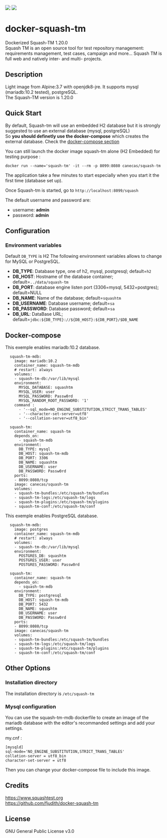 [![](https://images.microbadger.com/badges/image/nelsio/squash-tm.svg)](https://microbadger.com/images/itmug/squash-tm "Get your own image badge on microbadger.com")
[![](https://images.microbadger.com/badges/version/nelsio/squash-tm.svg)](https://microbadger.com/images/itmug/squash-tm "Get your own version badge on microbadger.com")

# docker-squash-tm
Dockerized Squash-TM 1.20.0 \
Squash TM is an open source tool for test repository management: requirements management, test cases, campaign and more... Squash TM is full web and natively inter- and multi- projects. 

## Description
Light image from Alpine:3.7 with openjdk8-jre. It supports mysql (mariadb:10.2 tested), postgreSQL. \
The Squash-TM version is 1.20.0

## Quick Start
By default, Squash-tm will use an embedded H2 database but it is strongly suggested to use an external database (mysql, postgreSQL) \
So **you should definetly use the docker-compose** which creates the external database. Check the [docker-compose section](https://github.com/canecas/docker-squash-tm#docker-compose)


You can still launch the docker image squash-tm alone (H2 Embedded) for testing purpose :

```
docker run --name='squash-tm' -it --rm -p 8099:8080 canecas/squash-tm
```

The application take a few minutes to start especially when you start it the first time (database set up).

Once Squash-tm is started, go to `http://localhost:8099/squash`

The default username and password are:
- username: **admin**
- password: **admin**

## Configuration

### Environment variables
Default `DB_TYPE` is H2 The following environment variables allows to change for MySQL or PostgreSQL.

- **DB_TYPE**: Database type, one of h2, mysql, postgresql; default=`h2`
- **DB_HOST**: Hostname of the database container; default=`../data/squash-tm`
- **DB_PORT**: database engine listen port (3306=mysql, 5432=postgres); default=NULL
- **DB_NAME**: Name of the database; default=`squashtm`
- **DB_USERNAME**: Database username; default=`sa`
- **DB_PASSWORD**: Database password; default=`sa`
- **DB_URL**: DataBase URL; default=`jdbc:${DB_TYPE}://${DB_HOST}:${DB_PORT}/$DB_NAME`

## Docker-compose

This exemple enables mariadb:10.2 database.

```
  squash-tm-mdb:
    image: mariadb:10.2
    container_name: squash-tm-mdb
    # restart: always
    volumes: 
    - squash-tm-db:/var/lib/mysql
    environment:
      MYSQL_DATABASE: squashtm
      MYSQL_USER: user
      MYSQL_PASSWORD: Passw0rd
      MYSQL_RANDOM_ROOT_PASSWORD: '1'
    command :
      - '--sql_mode=NO_ENGINE_SUBSTITUTION,STRICT_TRANS_TABLES'
      - '--character-set-server=utf8' 
      - '--collation-server=utf8_bin'

  squash-tm:
    container_name: squash-tm
    depends_on:
      - squash-tm-mdb
    environment:
      DB_TYPE: mysql
      DB_HOST: squash-tm-mdb
      DB_PORT: 3306
      DB_NAME: squashtm
      DB_USERNAME: user
      DB_PASSWORD: Passw0rd
    ports:
    - 8099:8080/tcp
    image: canecas/squash-tm
    volumes:
    - squash-tm-bundles:/etc/squash-tm/bundles
    - squash-tm-logs:/etc/squash-tm/logs
    - squash-tm-plugins:/etc/squash-tm/plugins
    - squash-tm-conf:/etc/squash-tm/conf
```

This exemple enables PostgreSQL database.

```
  squash-tm-mdb:
    image: postgres
    container_name: squash-tm-mdb
    # restart: always
    volumes: 
    - squash-tm-db:/var/lib/mysql
    environment:
      POSTGRES_DB: squashtm
      POSTGRES_USER: user
      POSTGRES_PASSWORD: Passw0rd

  squash-tm:
    container_name: squash-tm
    depends_on:
      - squash-tm-mdb
    environment:
      DB_TYPE: postgresql
      DB_HOST: squash-tm-mdb
      DB_PORT: 5432
      DB_NAME: squashtm
      DB_USERNAME: user
      DB_PASSWORD: Passw0rd
    ports:
    - 8099:8080/tcp
    image: canecas/squash-tm
    volumes:
    - squash-tm-bundles:/etc/squash-tm/bundles
    - squash-tm-logs:/etc/squash-tm/logs
    - squash-tm-plugins:/etc/squash-tm/plugins
    - squash-tm-conf:/etc/squash-tm/conf
```

## Other Options
### Installation directory
The installation directory is `/etc/squash-tm`

### Mysql configuration
You can use the squash-tm-mdb dockerfile to create an image of the mariadb database with the editor's recommanded settings and add your settings.

my.cnf :

```
[mysqld]
sql-mode='NO_ENGINE_SUBSTITUTION,STRICT_TRANS_TABLES'
collation-server = utf8_bin
character-set-server = utf8
```

Then you can change your docker-compose file to include this image.

## Credits
https://www.squashtest.org \
https://github.com/fjudith/docker-squash-tm


## License
GNU General Public License v3.0
